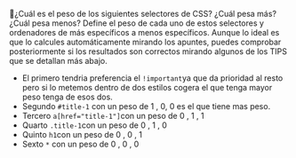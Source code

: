 📌¿Cuál es el peso de los siguientes selectores de CSS? ¿Cuál pesa más? ¿Cuál pesa menos?
Define el peso de cada uno de estos selectores y ordenadores de más específicos a menos específicos.
Aunque lo ideal es que lo calcules automáticamente mirando los apuntes, puedes comprobar posteriormente si
los resultados son correctos mirando algunos de los TIPS que se detallan más abajo.

- El primero tendria preferencia el ``!important``ya que da prioridad al resto pero si lo metemos dentro de dos estilos cogera el que tenga mayor peso tenga de esos dos.
- Segundo ``#title-1`` con un peso de 1 , 0, 0
es el que tiene mas peso.
- Tercero ``a[href="title-1"]``con un peso de 0 , 1 , 1
- Quarto ``.title-1``con un peso de 0 , 1 , 0
- Quinto ``h1``con un peso de 0 , 0 , 1
- Sexto ``*`` con un peso de 0 , 0 , 0
